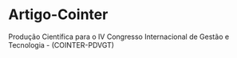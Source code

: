 # Artigo-Cointer
Produção Científica para o IV Congresso Internacional de Gestão e Tecnologia - (COINTER-PDVGT)
